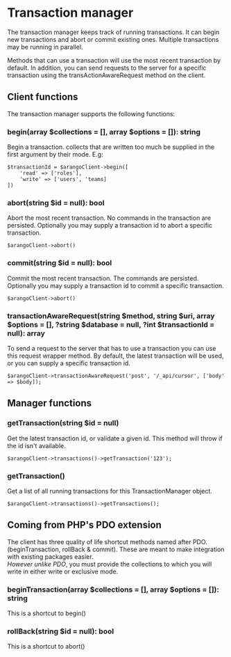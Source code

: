 # Transaction manager
The transaction manager keeps track of running transactions. It can begin new transactions and abort or commit existing 
ones. Multiple transactions may be running in parallel. 

Methods that can use a transaction will use the most recent transaction by default.
In addition, you can send requests to the server for a specific transaction using the transActionAwareRequest
method on the client.


## Client functions
The transaction manager supports the following functions:

### begin(array $collections = [], array $options = []): string
Begin a transaction. collects that are written too much be supplied in the first argument by their mode. E.g:

```
$transactionId = $arangoClient->begin([
    'read' => ['roles'],
    'write' => ['users', 'teams]
])
```

### abort(string $id = null): bool
Abort the most recent transaction. No commands in the transaction are persisted. 
Optionally you may supply a transaction id to abort a specific transaction. 

```
$arangoClient->abort()
```

### commit(string $id = null): bool
Commit the most recent transaction. The commands are persisted. 
Optionally you may supply a transaction id to commit a specific transaction. 

```
$arangoClient->abort()
```

### transactionAwareRequest(string $method, string $uri, array $options = [], ?string $database = null, ?int $transactionId = null): array
To send a request to the server that has to use a transaction you can use this request wrapper method.
By default, the latest transaction will be used, or you can supply a specific transaction id.

```
$arangoClient->transactionAwareRequest('post', '/_api/cursor', ['body' => $body]);
```

## Manager functions

### getTransaction(string $id = null)
Get the latest transaction id, or validate a given id. This method will throw if the id isn't available.

```
$arangoClient->transactions()->getTransaction('123');
```

### getTransaction()
Get a list of all running transactions for this TransactionManager object.

```
$arangoClient->transactions()->getTransactions();
```


## Coming from PHP's PDO extension
The client has three quality of life shortcut methods named after PDO. (beginTransaction, rollBack & commit).
These are meant to make integration with existing packages easier.<br> 
_However unlike PDO_, you must provide the collections to which you will write in either write or exclusive mode.

### beginTransaction(array $collections = [], array $options = []): string
This is a shortcut to begin()

### rollBack(string $id = null): bool
This is a shortcut to abort()
